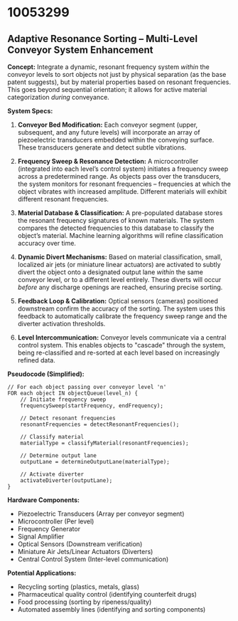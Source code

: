 # 10053299

## Adaptive Resonance Sorting – Multi-Level Conveyor System Enhancement

**Concept:** Integrate a dynamic, resonant frequency system *within* the conveyor levels to sort objects not just by physical separation (as the base patent suggests), but by material properties based on resonant frequencies. This goes beyond sequential orientation; it allows for active material categorization *during* conveyance.

**System Specs:**

1.  **Conveyor Bed Modification:** Each conveyor segment (upper, subsequent, and any future levels) will incorporate an array of piezoelectric transducers embedded within the conveying surface. These transducers generate and detect subtle vibrations.

2.  **Frequency Sweep & Resonance Detection:** A microcontroller (integrated into each level’s control system) initiates a frequency sweep across a predetermined range.  As objects pass over the transducers, the system monitors for resonant frequencies – frequencies at which the object vibrates with increased amplitude.  Different materials will exhibit different resonant frequencies.

3.  **Material Database & Classification:**  A pre-populated database stores the resonant frequency signatures of known materials. The system compares the detected frequencies to this database to classify the object’s material.  Machine learning algorithms will refine classification accuracy over time.

4.  **Dynamic Divert Mechanisms:** Based on material classification, small, localized air jets (or miniature linear actuators) are activated to subtly divert the object onto a designated output lane *within* the same conveyor level, or to a different level entirely. These diverts will occur *before* any discharge openings are reached, ensuring precise sorting.

5.  **Feedback Loop & Calibration:**  Optical sensors (cameras) positioned downstream confirm the accuracy of the sorting. The system uses this feedback to automatically calibrate the frequency sweep range and the diverter activation thresholds.

6.  **Level Intercommunication:** Conveyor levels communicate via a central control system. This enables objects to "cascade" through the system, being re-classified and re-sorted at each level based on increasingly refined data.

**Pseudocode (Simplified):**

```
// For each object passing over conveyor level 'n'
FOR each object IN objectQueue(level_n) {
    // Initiate frequency sweep
    frequencySweep(startFrequency, endFrequency);

    // Detect resonant frequencies
    resonantFrequencies = detectResonantFrequencies();

    // Classify material
    materialType = classifyMaterial(resonantFrequencies);

    // Determine output lane
    outputLane = determineOutputLane(materialType);

    // Activate diverter
    activateDiverter(outputLane);
}
```

**Hardware Components:**

*   Piezoelectric Transducers (Array per conveyor segment)
*   Microcontroller (Per level)
*   Frequency Generator
*   Signal Amplifier
*   Optical Sensors (Downstream verification)
*   Miniature Air Jets/Linear Actuators (Diverters)
*   Central Control System (Inter-level communication)

**Potential Applications:**

*   Recycling sorting (plastics, metals, glass)
*   Pharmaceutical quality control (identifying counterfeit drugs)
*   Food processing (sorting by ripeness/quality)
*   Automated assembly lines (identifying and sorting components)